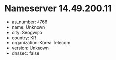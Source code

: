 # Nameserver 14.49.200.11

* as_number: 4766
* name: Unknown
* city: Seogwipo
* country: KR
* organization: Korea Telecom
* version: Unknown
* dnssec: false
